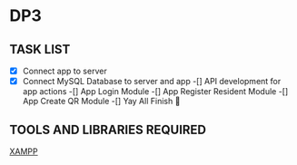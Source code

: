 # DP3

## TASK LIST
-[x] Connect app to server
-[x] Connect MySQL Database to server and app
-[] API development for app actions
-[] App Login Module 
-[] App Register Resident Module
-[] App Create QR Module
-[] Yay All Finish :tada:

## TOOLS AND LIBRARIES REQUIRED
[XAMPP](https://www.apachefriends.org/download.html) 
